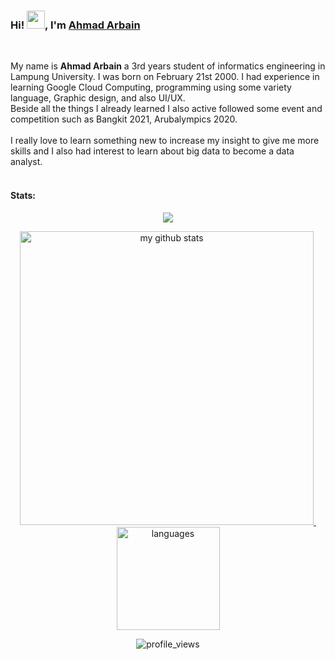 ### Hi! <img src="https://github.com/TheDudeThatCode/TheDudeThatCode/blob/master/Assets/Hi.gif" width="29px">, I'm [Ahmad Arbain](https://www.linkedin.com/in/ahmad-arbain-33201b1bb/) 
</br>

My name is **Ahmad Arbain** a 3rd years student of informatics engineering in Lampung University. I was born on February 21st 2000. I had experience in learning Google Cloud Computing, programming using some variety language, Graphic design, and also UI/UX. <br> 
Beside all the things I already learned I also active followed some event and competition such as Bangkit 2021, Arubalympics 2020. 
<br><br>I really love to learn something new to increase my insight to give me more skills and I also had interest to learn about big data to become a data analyst.<br><br> 

#### Stats:  

<!-- thropy -->
<a href="https://rifqirosyidi.github.io">
    <p align="center">
        <img src="https://github-profile-trophy.vercel.app/?username=ahmadarbain&column=7&theme=onedark"/>
    </p>
</a>

<!-- status codes -->
<a align="center" href="https://rifqirosyidi.github.io">
    <p align="center">
    <img src="https://github-readme-stats.vercel.app/api?username=ahmadarbain&show_icons=true&theme=radical" alt="my github stats" width="470"/>&nbsp;<img src="https://github-readme-stats.vercel.app/api/top-langs/?username=ahmadarbain&hide=css,tsql,blade,%20jupyter+notebook&langs_count=10&theme=radical&layout=compact" alt="languages" height="165">
    </p>
</a>

<p align="center">
 <img src="https://komarev.com/ghpvc/?username=ahmadarbain&color=brightgreen&style=flat-square" alt="profile_views"/>
</p>

